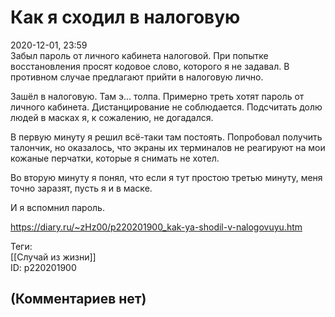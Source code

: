 Как я сходил в налоговую
========================

  
2020-12-01, 23:59  
 Забыл пароль от личного кабинета налоговой. При попытке восстановления просят кодовое слово, которого я не задавал. В противном случае предлагают прийти в налоговую лично.   
   
 Зашёл в налоговую. Там э... толпа. Примерно треть хотят пароль от личного кабинета. Дистанцирование не соблюдается. Подсчитать долю людей в масках я, к сожалению, не догадался.   
   
 В первую минуту я решил всё-таки там постоять. Попробовал получить талончик, но оказалось, что экраны их терминалов не реагируют на мои кожаные перчатки, которые я снимать не хотел.   
   
 Во вторую минуту я понял, что если я тут простою третью минуту, меня точно заразят, пусть я и в маске.   
   
 И я вспомнил пароль.   
  
<https://diary.ru/~zHz00/p220201900_kak-ya-shodil-v-nalogovuyu.htm>  
  
Теги:  
[[Случай из жизни]]  
ID: p220201900  


(Комментариев нет)
------------------